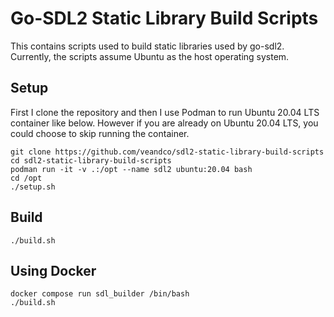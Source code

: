 # Go-SDL2 Static Library Build Scripts

This contains scripts used to build static libraries used by go-sdl2. Currently, the scripts assume Ubuntu as the host operating system.

## Setup

First I clone the repository and then I use Podman to run Ubuntu 20.04 LTS container like below. However if you are already on Ubuntu 20.04 LTS, you could choose to skip running the container.

```
git clone https://github.com/veandco/sdl2-static-library-build-scripts
cd sdl2-static-library-build-scripts
podman run -it -v .:/opt --name sdl2 ubuntu:20.04 bash
cd /opt
./setup.sh
```

## Build

```
./build.sh
```

## Using Docker

```
docker compose run sdl_builder /bin/bash
./build.sh
```
